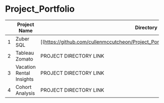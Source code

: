 # Project_Portfolio

|   | Project Name         | Directory Link            | Description        |
|---|----------------------|--------------------------|--------------------|
| 1 | Zuber SQL         |  [(https://github.com/cullenmccutcheon/Project_Portfolio/tree/main/SQL%20Zuber%20Queries)]    | DESCRIPTION HERE.  |
| 2 | Tableau Zomato         | PROJECT DIRECTORY LINK    | DESCRIPTION HERE.  |
| 3 | Vacation Rental Insights         | PROJECT DIRECTORY LINK    | DESCRIPTION HERE.  |
| 4 | Cohort Analysis         | PROJECT DIRECTORY LINK    | DESCRIPTION HERE.  |
